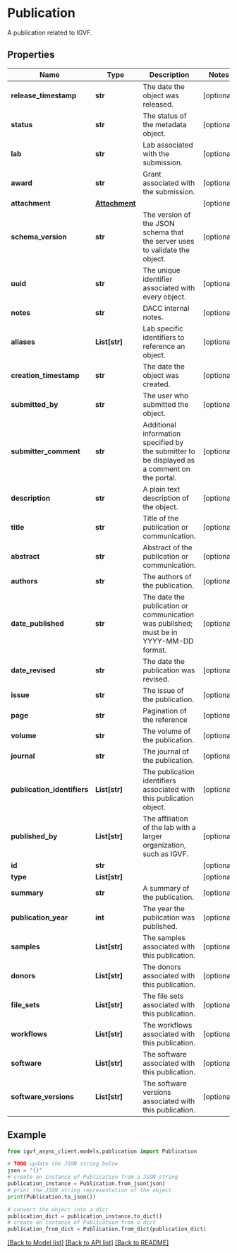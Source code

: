 # Publication

A publication related to IGVF.

## Properties

Name | Type | Description | Notes
------------ | ------------- | ------------- | -------------
**release_timestamp** | **str** | The date the object was released. | [optional] 
**status** | **str** | The status of the metadata object. | [optional] 
**lab** | **str** | Lab associated with the submission. | [optional] 
**award** | **str** | Grant associated with the submission. | [optional] 
**attachment** | [**Attachment**](Attachment.md) |  | [optional] 
**schema_version** | **str** | The version of the JSON schema that the server uses to validate the object. | [optional] 
**uuid** | **str** | The unique identifier associated with every object. | [optional] 
**notes** | **str** | DACC internal notes. | [optional] 
**aliases** | **List[str]** | Lab specific identifiers to reference an object. | [optional] 
**creation_timestamp** | **str** | The date the object was created. | [optional] 
**submitted_by** | **str** | The user who submitted the object. | [optional] 
**submitter_comment** | **str** | Additional information specified by the submitter to be displayed as a comment on the portal. | [optional] 
**description** | **str** | A plain text description of the object. | [optional] 
**title** | **str** | Title of the publication or communication. | [optional] 
**abstract** | **str** | Abstract of the publication or communication. | [optional] 
**authors** | **str** | The authors of the publication. | [optional] 
**date_published** | **str** | The date the publication or communication was published; must be in YYYY-MM-DD format. | [optional] 
**date_revised** | **str** | The date the publication was revised. | [optional] 
**issue** | **str** | The issue of the publication. | [optional] 
**page** | **str** | Pagination of the reference | [optional] 
**volume** | **str** | The volume of the publication. | [optional] 
**journal** | **str** | The journal of the publication. | [optional] 
**publication_identifiers** | **List[str]** | The publication identifiers associated with this publication object. | [optional] 
**published_by** | **List[str]** | The affiliation of the lab with a larger organization, such as IGVF. | [optional] 
**id** | **str** |  | [optional] 
**type** | **List[str]** |  | [optional] 
**summary** | **str** | A summary of the publication. | [optional] 
**publication_year** | **int** | The year the publication was published. | [optional] 
**samples** | **List[str]** | The samples associated with this publication. | [optional] 
**donors** | **List[str]** | The donors associated with this publication. | [optional] 
**file_sets** | **List[str]** | The file sets associated with this publication. | [optional] 
**workflows** | **List[str]** | The workflows associated with this publication. | [optional] 
**software** | **List[str]** | The software associated with this publication. | [optional] 
**software_versions** | **List[str]** | The software versions associated with this publication. | [optional] 

## Example

```python
from igvf_async_client.models.publication import Publication

# TODO update the JSON string below
json = "{}"
# create an instance of Publication from a JSON string
publication_instance = Publication.from_json(json)
# print the JSON string representation of the object
print(Publication.to_json())

# convert the object into a dict
publication_dict = publication_instance.to_dict()
# create an instance of Publication from a dict
publication_from_dict = Publication.from_dict(publication_dict)
```
[[Back to Model list]](../README.md#documentation-for-models) [[Back to API list]](../README.md#documentation-for-api-endpoints) [[Back to README]](../README.md)


